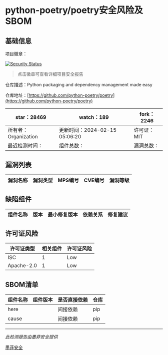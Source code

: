 # python-poetry/poetry安全风险及SBOM

## 基础信息

项目徽章：

[![Security Status](https://www.murphysec.com/platform3/v31/badge/1758197655354212352.svg)](https://www.murphysec.com/console/report/1694051687810818048/1758197655354212352)

> 点击徽章可查看详细项目安全报告

仓库描述：Python packaging and dependency management made easy

仓库地址：[https://github.com/python-poetry/poetry](https://github.com/python-poetry/poetry)

| star：28469 | watch：189 | fork：2246 |
| ----------- | -------------- | ------------ |
| 所有者：Organization | 更新时间：2024-02-15 05:06:20 | 许可证：MIT |
| 最近检测时间： | 组件总数： | 漏洞总数： |




## 漏洞列表

| 漏洞名称 | 漏洞类型 | MPS编号 | CVE编号 | 漏洞等级 |
| ------- | ------ | ------- | ------ | ----- |





## 缺陷组件

| 组件名称 | 版本 | 最小修复版本 | 依赖关系 | 修复建议 |
| -------- | ---- | ------------ | -------- | -------- |





## 许可证风险

| 许可证类型 | 相关组件 | 许可证风险 |
| ---------- | -------- | ---------- |
|ISC|1|Low|
|Apache-2.0|1|Low|




## SBOM清单

| 组件名称 | 组件版本 | 是否直接依赖 | 仓库 |
| -------- | -------- | ------------ | ---- |
|here||间接依赖|pip|
|cause||间接依赖|pip|


------

*此检测报告由墨菲安全提供*

[墨菲安全](www.murphysec.com)